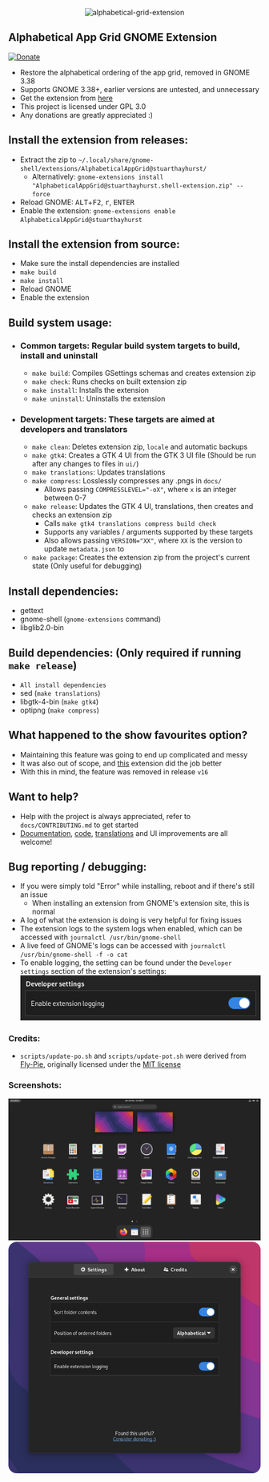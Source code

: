 <p align="center">
  <img src="https://github.com/stuarthayhurst/alphabetical-grid-extension/raw/master/docs/icon.svg" alt="alphabetical-grid-extension" width="200px">
</p>

## Alphabetical App Grid GNOME Extension
[![Donate](https://img.shields.io/badge/Donate-PayPal-green.svg)](https://paypal.me/stuartahayhurst)
  - Restore the alphabetical ordering of the app grid, removed in GNOME 3.38
  - Supports GNOME 3.38+, earlier versions are untested, and unnecessary
  - Get the extension from [here](https://extensions.gnome.org/extension/4269/alphabetical-app-grid/)
  - This project is licensed under GPL 3.0
  - Any donations are greatly appreciated :)

## Install the extension from releases:
  - Extract the zip to `~/.local/share/gnome-shell/extensions/AlphabeticalAppGrid@stuarthayhurst/`
    - Alternatively: `gnome-extensions install "AlphabeticalAppGrid@stuarthayhurst.shell-extension.zip" --force`
  - Reload GNOME: <kbd>ALT</kbd>+<kbd>F2</kbd>, <kbd>r</kbd>, <kbd>ENTER</kbd>
  - Enable the extension: `gnome-extensions enable AlphabeticalAppGrid@stuarthayhurst`

## Install the extension from source:
  - Make sure the install dependencies are installed
  - `make build`
  - `make install`
  - Reload GNOME
  - Enable the extension

## Build system usage:
  - ### Common targets: Regular build system targets to build, install and uninstall
    - `make build`: Compiles GSettings schemas and creates extension zip
    - `make check`: Runs checks on built extension zip
    - `make install`: Installs the extension
    - `make uninstall`: Uninstalls the extension
  - ### Development targets: These targets are aimed at developers and translators
    - `make clean`: Deletes extension zip, `locale` and automatic backups
    - `make gtk4`: Creates a GTK 4 UI from the GTK 3 UI file (Should be run after any changes to files in `ui/`)
    - `make translations`: Updates translations
    - `make compress`: Losslessly compresses any .pngs in `docs/`
      - Allows passing `COMPRESSLEVEL="-oX"`, where `x` is an integer between 0-7
    - `make release`: Updates the GTK 4 UI, translations, then creates and checks an extension zip
      - Calls `make gtk4 translations compress build check`
      - Supports any variables / arguments supported by these targets
      - Also allows passing `VERSION="XX"`, where `XX` is the version to update `metadata.json` to
    - `make package`: Creates the extension zip from the project's current state (Only useful for debugging)

## Install dependencies:
  - gettext
  - gnome-shell (`gnome-extensions` command)
  - libglib2.0-bin

## Build dependencies: (Only required if running `make release`)
  - `All install dependencies`
  - sed (`make translations`)
  - libgtk-4-bin (`make gtk4`)
  - optipng (`make compress`)

## What happened to the show favourites option?
  - Maintaining this feature was going to end up complicated and messy
  - It was also out of scope, and [this](https://extensions.gnome.org/extension/4485/favourites-in-appgrid/) extension did the job better
  - With this in mind, the feature was removed in release `v16`

## Want to help?
  - Help with the project is always appreciated, refer to `docs/CONTRIBUTING.md` to get started
  - [Documentation](docs/CONTRIBUTING.md#documentation-changes), [code](docs/CONTRIBUTING.md#code-changes), [translations](docs/CONTRIBUTING.md#translations) and UI improvements are all welcome!

## Bug reporting / debugging:
  - If you were simply told "Error" while installing, reboot and if there's still an issue
    - When installing an extension from GNOME's extension site, this is normal
  - A log of what the extension is doing is very helpful for fixing issues
  - The extension logs to the system logs when enabled, which can be accessed with `journalctl /usr/bin/gnome-shell`
  - A live feed of GNOME's logs can be accessed with `journalctl /usr/bin/gnome-shell -f -o cat`
  - To enable logging, the setting can be found under the `Developer settings` section of the extension's settings:
![Enable logging](docs/enable-logging.png)

### Credits:
  - `scripts/update-po.sh` and `scripts/update-pot.sh` were derived from [Fly-Pie](https://github.com/Schneegans/Fly-Pie), originally licensed under the [MIT license](https://github.com/Schneegans/Fly-Pie/blob/develop/LICENSE)

### Screenshots:
![Extension](docs/screenshot.png)
![Settings](docs/settings.png)
